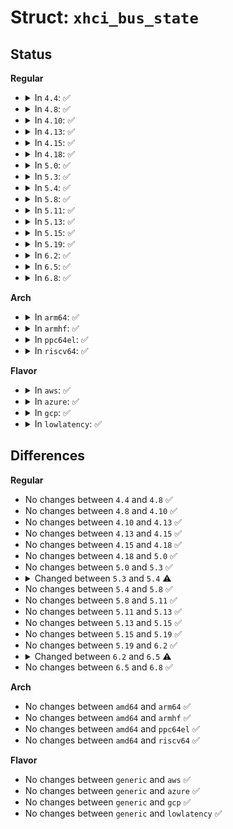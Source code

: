 # Struct: <code>xhci_bus_state</code>

## Status
<b>Regular</b>
<ul>
<li>
<details>
<summary>In <code>4.4</code>: ✅</summary>

```c
struct xhci_bus_state {
    long unsigned int bus_suspended;
    long unsigned int next_statechange;
    u32 port_c_suspend;
    u32 suspended_ports;
    u32 port_remote_wakeup;
    long unsigned int resume_done[31];
    long unsigned int resuming_ports;
    long unsigned int rexit_ports;
    struct completion rexit_done[31];
};
```
</details>
</li>
<li>
<details>
<summary>In <code>4.8</code>: ✅</summary>

```c
struct xhci_bus_state {
    long unsigned int bus_suspended;
    long unsigned int next_statechange;
    u32 port_c_suspend;
    u32 suspended_ports;
    u32 port_remote_wakeup;
    long unsigned int resume_done[31];
    long unsigned int resuming_ports;
    long unsigned int rexit_ports;
    struct completion rexit_done[31];
};
```
</details>
</li>
<li>
<details>
<summary>In <code>4.10</code>: ✅</summary>

```c
struct xhci_bus_state {
    long unsigned int bus_suspended;
    long unsigned int next_statechange;
    u32 port_c_suspend;
    u32 suspended_ports;
    u32 port_remote_wakeup;
    long unsigned int resume_done[31];
    long unsigned int resuming_ports;
    long unsigned int rexit_ports;
    struct completion rexit_done[31];
};
```
</details>
</li>
<li>
<details>
<summary>In <code>4.13</code>: ✅</summary>

```c
struct xhci_bus_state {
    long unsigned int bus_suspended;
    long unsigned int next_statechange;
    u32 port_c_suspend;
    u32 suspended_ports;
    u32 port_remote_wakeup;
    long unsigned int resume_done[31];
    long unsigned int resuming_ports;
    long unsigned int rexit_ports;
    struct completion rexit_done[31];
};
```
</details>
</li>
<li>
<details>
<summary>In <code>4.15</code>: ✅</summary>

```c
struct xhci_bus_state {
    long unsigned int bus_suspended;
    long unsigned int next_statechange;
    u32 port_c_suspend;
    u32 suspended_ports;
    u32 port_remote_wakeup;
    long unsigned int resume_done[31];
    long unsigned int resuming_ports;
    long unsigned int rexit_ports;
    struct completion rexit_done[31];
};
```
</details>
</li>
<li>
<details>
<summary>In <code>4.18</code>: ✅</summary>

```c
struct xhci_bus_state {
    long unsigned int bus_suspended;
    long unsigned int next_statechange;
    u32 port_c_suspend;
    u32 suspended_ports;
    u32 port_remote_wakeup;
    long unsigned int resume_done[31];
    long unsigned int resuming_ports;
    long unsigned int rexit_ports;
    struct completion rexit_done[31];
};
```
</details>
</li>
<li>
<details>
<summary>In <code>5.0</code>: ✅</summary>

```c
struct xhci_bus_state {
    long unsigned int bus_suspended;
    long unsigned int next_statechange;
    u32 port_c_suspend;
    u32 suspended_ports;
    u32 port_remote_wakeup;
    long unsigned int resume_done[31];
    long unsigned int resuming_ports;
    long unsigned int rexit_ports;
    struct completion rexit_done[31];
};
```
</details>
</li>
<li>
<details>
<summary>In <code>5.3</code>: ✅</summary>

```c
struct xhci_bus_state {
    long unsigned int bus_suspended;
    long unsigned int next_statechange;
    u32 port_c_suspend;
    u32 suspended_ports;
    u32 port_remote_wakeup;
    long unsigned int resume_done[31];
    long unsigned int resuming_ports;
    long unsigned int rexit_ports;
    struct completion rexit_done[31];
};
```
</details>
</li>
<li>
<details>
<summary>In <code>5.4</code>: ✅</summary>

```c
struct xhci_bus_state {
    long unsigned int bus_suspended;
    long unsigned int next_statechange;
    u32 port_c_suspend;
    u32 suspended_ports;
    u32 port_remote_wakeup;
    long unsigned int resume_done[31];
    long unsigned int resuming_ports;
    long unsigned int rexit_ports;
    struct completion rexit_done[31];
    struct completion u3exit_done[31];
};
```
</details>
</li>
<li>
<details>
<summary>In <code>5.8</code>: ✅</summary>

```c
struct xhci_bus_state {
    long unsigned int bus_suspended;
    long unsigned int next_statechange;
    u32 port_c_suspend;
    u32 suspended_ports;
    u32 port_remote_wakeup;
    long unsigned int resume_done[31];
    long unsigned int resuming_ports;
    long unsigned int rexit_ports;
    struct completion rexit_done[31];
    struct completion u3exit_done[31];
};
```
</details>
</li>
<li>
<details>
<summary>In <code>5.11</code>: ✅</summary>

```c
struct xhci_bus_state {
    long unsigned int bus_suspended;
    long unsigned int next_statechange;
    u32 port_c_suspend;
    u32 suspended_ports;
    u32 port_remote_wakeup;
    long unsigned int resume_done[31];
    long unsigned int resuming_ports;
    long unsigned int rexit_ports;
    struct completion rexit_done[31];
    struct completion u3exit_done[31];
};
```
</details>
</li>
<li>
<details>
<summary>In <code>5.13</code>: ✅</summary>

```c
struct xhci_bus_state {
    long unsigned int bus_suspended;
    long unsigned int next_statechange;
    u32 port_c_suspend;
    u32 suspended_ports;
    u32 port_remote_wakeup;
    long unsigned int resume_done[31];
    long unsigned int resuming_ports;
    long unsigned int rexit_ports;
    struct completion rexit_done[31];
    struct completion u3exit_done[31];
};
```
</details>
</li>
<li>
<details>
<summary>In <code>5.15</code>: ✅</summary>

```c
struct xhci_bus_state {
    long unsigned int bus_suspended;
    long unsigned int next_statechange;
    u32 port_c_suspend;
    u32 suspended_ports;
    u32 port_remote_wakeup;
    long unsigned int resume_done[31];
    long unsigned int resuming_ports;
    long unsigned int rexit_ports;
    struct completion rexit_done[31];
    struct completion u3exit_done[31];
};
```
</details>
</li>
<li>
<details>
<summary>In <code>5.19</code>: ✅</summary>

```c
struct xhci_bus_state {
    long unsigned int bus_suspended;
    long unsigned int next_statechange;
    u32 port_c_suspend;
    u32 suspended_ports;
    u32 port_remote_wakeup;
    long unsigned int resume_done[31];
    long unsigned int resuming_ports;
    long unsigned int rexit_ports;
    struct completion rexit_done[31];
    struct completion u3exit_done[31];
};
```
</details>
</li>
<li>
<details>
<summary>In <code>6.2</code>: ✅</summary>

```c
struct xhci_bus_state {
    long unsigned int bus_suspended;
    long unsigned int next_statechange;
    u32 port_c_suspend;
    u32 suspended_ports;
    u32 port_remote_wakeup;
    long unsigned int resume_done[31];
    long unsigned int resuming_ports;
    long unsigned int rexit_ports;
    struct completion rexit_done[31];
    struct completion u3exit_done[31];
};
```
</details>
</li>
<li>
<details>
<summary>In <code>6.5</code>: ✅</summary>

```c
struct xhci_bus_state {
    long unsigned int bus_suspended;
    long unsigned int next_statechange;
    u32 port_c_suspend;
    u32 suspended_ports;
    u32 port_remote_wakeup;
    long unsigned int resuming_ports;
};
```
</details>
</li>
<li>
<details>
<summary>In <code>6.8</code>: ✅</summary>

```c
struct xhci_bus_state {
    long unsigned int bus_suspended;
    long unsigned int next_statechange;
    u32 port_c_suspend;
    u32 suspended_ports;
    u32 port_remote_wakeup;
    long unsigned int resuming_ports;
};
```
</details>
</li>
</ul>
<b>Arch</b>
<ul>
<li>
<details>
<summary>In <code>arm64</code>: ✅</summary>

```c
struct xhci_bus_state {
    long unsigned int bus_suspended;
    long unsigned int next_statechange;
    u32 port_c_suspend;
    u32 suspended_ports;
    u32 port_remote_wakeup;
    long unsigned int resume_done[31];
    long unsigned int resuming_ports;
    long unsigned int rexit_ports;
    struct completion rexit_done[31];
    struct completion u3exit_done[31];
};
```
</details>
</li>
<li>
<details>
<summary>In <code>armhf</code>: ✅</summary>

```c
struct xhci_bus_state {
    long unsigned int bus_suspended;
    long unsigned int next_statechange;
    u32 port_c_suspend;
    u32 suspended_ports;
    u32 port_remote_wakeup;
    long unsigned int resume_done[31];
    long unsigned int resuming_ports;
    long unsigned int rexit_ports;
    struct completion rexit_done[31];
    struct completion u3exit_done[31];
};
```
</details>
</li>
<li>
<details>
<summary>In <code>ppc64el</code>: ✅</summary>

```c
struct xhci_bus_state {
    long unsigned int bus_suspended;
    long unsigned int next_statechange;
    u32 port_c_suspend;
    u32 suspended_ports;
    u32 port_remote_wakeup;
    long unsigned int resume_done[31];
    long unsigned int resuming_ports;
    long unsigned int rexit_ports;
    struct completion rexit_done[31];
    struct completion u3exit_done[31];
};
```
</details>
</li>
<li>
<details>
<summary>In <code>riscv64</code>: ✅</summary>

```c
struct xhci_bus_state {
    long unsigned int bus_suspended;
    long unsigned int next_statechange;
    u32 port_c_suspend;
    u32 suspended_ports;
    u32 port_remote_wakeup;
    long unsigned int resume_done[31];
    long unsigned int resuming_ports;
    long unsigned int rexit_ports;
    struct completion rexit_done[31];
    struct completion u3exit_done[31];
};
```
</details>
</li>
</ul>
<b>Flavor</b>
<ul>
<li>
<details>
<summary>In <code>aws</code>: ✅</summary>

```c
struct xhci_bus_state {
    long unsigned int bus_suspended;
    long unsigned int next_statechange;
    u32 port_c_suspend;
    u32 suspended_ports;
    u32 port_remote_wakeup;
    long unsigned int resume_done[31];
    long unsigned int resuming_ports;
    long unsigned int rexit_ports;
    struct completion rexit_done[31];
    struct completion u3exit_done[31];
};
```
</details>
</li>
<li>
<details>
<summary>In <code>azure</code>: ✅</summary>

```c
struct xhci_bus_state {
    long unsigned int bus_suspended;
    long unsigned int next_statechange;
    u32 port_c_suspend;
    u32 suspended_ports;
    u32 port_remote_wakeup;
    long unsigned int resume_done[31];
    long unsigned int resuming_ports;
    long unsigned int rexit_ports;
    struct completion rexit_done[31];
    struct completion u3exit_done[31];
};
```
</details>
</li>
<li>
<details>
<summary>In <code>gcp</code>: ✅</summary>

```c
struct xhci_bus_state {
    long unsigned int bus_suspended;
    long unsigned int next_statechange;
    u32 port_c_suspend;
    u32 suspended_ports;
    u32 port_remote_wakeup;
    long unsigned int resume_done[31];
    long unsigned int resuming_ports;
    long unsigned int rexit_ports;
    struct completion rexit_done[31];
    struct completion u3exit_done[31];
};
```
</details>
</li>
<li>
<details>
<summary>In <code>lowlatency</code>: ✅</summary>

```c
struct xhci_bus_state {
    long unsigned int bus_suspended;
    long unsigned int next_statechange;
    u32 port_c_suspend;
    u32 suspended_ports;
    u32 port_remote_wakeup;
    long unsigned int resume_done[31];
    long unsigned int resuming_ports;
    long unsigned int rexit_ports;
    struct completion rexit_done[31];
    struct completion u3exit_done[31];
};
```
</details>
</li>
</ul>

## Differences
<b>Regular</b>
<ul>
<li>
No changes between <code>4.4</code> and <code>4.8</code> ✅
</li>
<li>
No changes between <code>4.8</code> and <code>4.10</code> ✅
</li>
<li>
No changes between <code>4.10</code> and <code>4.13</code> ✅
</li>
<li>
No changes between <code>4.13</code> and <code>4.15</code> ✅
</li>
<li>
No changes between <code>4.15</code> and <code>4.18</code> ✅
</li>
<li>
No changes between <code>4.18</code> and <code>5.0</code> ✅
</li>
<li>
No changes between <code>5.0</code> and <code>5.3</code> ✅
</li>
<li>
<details>
<summary>Changed between <code>5.3</code> and <code>5.4</code> ⚠️</summary>
<ul>
<li>
<b>Field added. </b>
<code>struct completion u3exit_done[31]</code>
</li>
</ul>
</details>
</li>
<li>
No changes between <code>5.4</code> and <code>5.8</code> ✅
</li>
<li>
No changes between <code>5.8</code> and <code>5.11</code> ✅
</li>
<li>
No changes between <code>5.11</code> and <code>5.13</code> ✅
</li>
<li>
No changes between <code>5.13</code> and <code>5.15</code> ✅
</li>
<li>
No changes between <code>5.15</code> and <code>5.19</code> ✅
</li>
<li>
No changes between <code>5.19</code> and <code>6.2</code> ✅
</li>
<li>
<details>
<summary>Changed between <code>6.2</code> and <code>6.5</code> ⚠️</summary>
<ul>
<li>
<b>Field removed. </b>
<code>long unsigned int resume_done[31]</code>
</li>
<li>
<b>Field removed. </b>
<code>long unsigned int rexit_ports</code>
</li>
<li>
<b>Field removed. </b>
<code>struct completion rexit_done[31]</code>
</li>
<li>
<b>Field removed. </b>
<code>struct completion u3exit_done[31]</code>
</li>
</ul>
</details>
</li>
<li>
No changes between <code>6.5</code> and <code>6.8</code> ✅
</li>
</ul>
<b>Arch</b>
<ul>
<li>
No changes between <code>amd64</code> and <code>arm64</code> ✅
</li>
<li>
No changes between <code>amd64</code> and <code>armhf</code> ✅
</li>
<li>
No changes between <code>amd64</code> and <code>ppc64el</code> ✅
</li>
<li>
No changes between <code>amd64</code> and <code>riscv64</code> ✅
</li>
</ul>
<b>Flavor</b>
<ul>
<li>
No changes between <code>generic</code> and <code>aws</code> ✅
</li>
<li>
No changes between <code>generic</code> and <code>azure</code> ✅
</li>
<li>
No changes between <code>generic</code> and <code>gcp</code> ✅
</li>
<li>
No changes between <code>generic</code> and <code>lowlatency</code> ✅
</li>
</ul>
